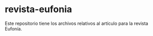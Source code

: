 # revista-eufonia
Este repositorio tiene los archivos relativos al artículo para la revista Eufonía.
